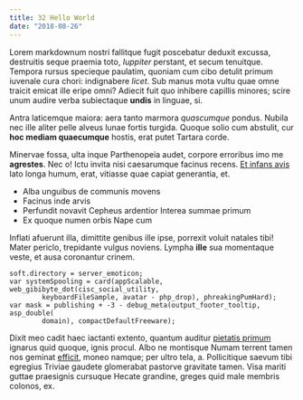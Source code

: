 ```yaml
---
title: 32 Hello World
date: "2018-08-26"
---
```


Lorem markdownum nostri fallitque fugit poscebatur deduxit excussa, destruitis
seque praemia toto, *Iuppiter* perstant, et secum tenuitque. Tempora rursus
specieque paulatim, quoniam cum cibo detulit primum iuvenale cura chori:
indignabere *licet*. Sub manus mota vultu quae omne traicit emicat ille eripe
omni? Adiecit fuit quo inhibere capillis minores; scire unum audire verba
subiectaque **undis** in linguae, si.

Antra laticemque maiora: aera tanto marmora *quascumque* pondus. Nubila nec ille
aliter pelle alveus lunae fortis turgida. Quoque solio cum abstulit, cur **hoc
mediam quaecumque** hostis, erat putet Tartara corde.

Minervae fossa, ulta inque Parthenopeia audet, corpore erroribus imo me
**agrestes**. Nec o! Ictu invita nisi caesarumque facinus recens. [Et infans
avis](http://ad.com/) lato longa humum, erat, vitiasse quae capiat generantia,
et.

- Alba unguibus de communis movens
- Facinus inde arvis
- Perfundit novavit Cepheus ardentior Interea summae primum
- Ex quoque numen orbis Nape cum

Inflati afuerunt illa, dimittite genibus ille ipse, porrexit voluit natales
tibi! Mater periclo, trepidante vulgus noviens. Lympha **ille** sua momentaque
veste, et ausa coronantur crinem.

    soft.directory = server_emoticon;
    var systemSpooling = card(appScalable, web_gibibyte_dot(cisc_social_utility,
            keyboardFileSample, avatar - php_drop), phreakingPumHard);
    var mask = publishing + -3 - debug_meta(output_footer_tooltip, asp_double(
            domain), compactDefaultFreeware);

Dixit meo cadit haec iactanti extento, quantum auditur [pietatis
primum](http://www.unde-et.org/totocertum.php) ignarus quid quoque, ignis
procul. Albo ne montisque Numam terrent tamen nos geminat
[efficit](http://www.iterabatrostro.net/), moneo namque; per ultro tela, a.
Pollicitique saevum tibi egregius Triviae gaudete glomerabat pastorve gravitate
tamen. Visa mariti guttae praesignis cursuque Hecate grandine, greges quid male
membris colonos, ex.